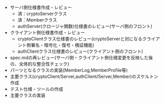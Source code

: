- サーバ側仕様書作成・レビュー
  - 済：cryptoServerクラス
  - 済：Memberクラス
  - authServer(クロージャ関数)仕様書のレビュー(サーバ側のフロント)
- クライアント側仕様書作成・レビュー
  - cryptoClientクラス仕様書のレビュー(cryptoServerと対になるクライアント側署名・暗号化・復号・検証機能)
  - authClientクラス仕様書のレビュー(クライアント側のフロント)
- spec.mdの再レビュー(サーバ側・クライアント側仕様変更を反映した後の、全体的な整合性チェック)
- パーツとなるクラスの実装(MemberLog,MemberProfile等)
- 主要クラス(cryptoClient/Server,authClient/Server,Member)のスケルトン作成
- テスト仕様・ツールの作成
- 主要クラスの実装